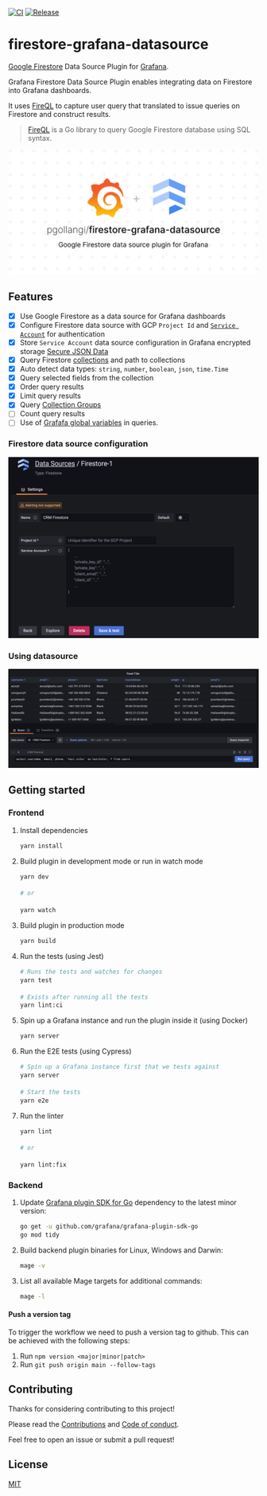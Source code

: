 [![CI](https://github.com/pgollangi/firestore-grafana-datasource/actions/workflows/ci.yml/badge.svg)](https://github.com/pgollangi/firestore-grafana-datasource/actions/workflows/ci.yml)
[![Release](https://github.com/pgollangi/firestore-grafana-datasource/actions/workflows/release.yml/badge.svg)](https://github.com/pgollangi/firestore-grafana-datasource/actions/workflows/release.yml)
# firestore-grafana-datasource

[Google Firestore](https://cloud.google.com/firestore) Data Source Plugin for [Grafana](https://grafana.com/).

Grafana Firestore Data Source Plugin enables integrating data on Firestore into Grafana dashboards.

It uses [FireQL](https://github.com/pgollangi/FireQL) to capture user query that translated to issue queries on Firestore and construct results.

> [FireQL](https://github.com/pgollangi/FireQL) is a Go library to query Google Firestore database using SQL syntax.



![](assets/firestore-grafana-datasource.svg)

## Features
- [x] Use Google Firestore as a data source for Grafana dashboards
- [x] Configure Firestore data source with GCP `Project Id` and [`Service Account`](https://cloud.google.com/firestore/docs/security/iam) for authentication
- [x] Store `Service Account` data source configuration in Grafana encrypted storage [Secure JSON Data](https://grafana.com/docs/grafana/latest/developers/plugins/add-authentication-for-data-source-plugins/#encrypt-data-source-configuration)
- [x] Query Firestore [collections](https://firebase.google.com/docs/firestore/data-model#collections) and path to collections
- [x] Auto detect data types: `string`, `number`, `boolean`, `json`, `time.Time`
- [x] Query selected fields from the collection
- [x] Order query results
- [x] Limit query results
- [x] Query [Collection Groups](https://firebase.blog/posts/2019/06/understanding-collection-group-queries)
- [ ] Count query results
- [ ] Use of [Grafafa global variables](https://grafana.com/docs/grafana/latest/dashboards/variables/add-template-variables/#global-variables) in queries.

### Firestore data source configuration

![](src/screenshots/firestore-datasource-configuration.png)

### Using datasource 
![](src/screenshots/query-with-firestore-datasource.png)

## Getting started

### Frontend

1. Install dependencies

   ```bash
   yarn install
   ```

2. Build plugin in development mode or run in watch mode

   ```bash
   yarn dev

   # or

   yarn watch
   ```

3. Build plugin in production mode

   ```bash
   yarn build
   ```

4. Run the tests (using Jest)

   ```bash
   # Runs the tests and watches for changes
   yarn test
   
   # Exists after running all the tests
   yarn lint:ci
   ```

5. Spin up a Grafana instance and run the plugin inside it (using Docker)

   ```bash
   yarn server
   ```

6. Run the E2E tests (using Cypress)

   ```bash
   # Spin up a Grafana instance first that we tests against 
   yarn server
   
   # Start the tests
   yarn e2e
   ```

7. Run the linter

   ```bash
   yarn lint
   
   # or

   yarn lint:fix
   ```

### Backend

1. Update [Grafana plugin SDK for Go](https://grafana.com/docs/grafana/latest/developers/plugins/backend/grafana-plugin-sdk-for-go/) dependency to the latest minor version:

   ```bash
   go get -u github.com/grafana/grafana-plugin-sdk-go
   go mod tidy
   ```

2. Build backend plugin binaries for Linux, Windows and Darwin:

   ```bash
   mage -v
   ```

3. List all available Mage targets for additional commands:

   ```bash
   mage -l
   ```

#### Push a version tag

To trigger the workflow we need to push a version tag to github. This can be achieved with the following steps:

1. Run `npm version <major|minor|patch>`
2. Run `git push origin main --follow-tags`


## Contributing
Thanks for considering contributing to this project!

Please read the [Contributions](CONTRIBUTING.md) and [Code of conduct](CODE_OF_CONDUCT.md). 

Feel free to open an issue or submit a pull request!

## License

[MIT](LICENSE)
